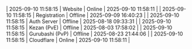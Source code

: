 | 2025-09-10 11:58:15 | Website | Online | 2025-09-10 11:58:11 |
| 2025-09-10 11:58:15 | Registration | Offline | 2025-09-09 16:40:23 |
| 2025-09-10 11:58:15 | Auth Server | Offline | 2025-08-18 09:33:31 |
| 2025-09-10 11:58:15 | Kezan (PvE) | Offline | 2025-08-03 17:58:02 |
| 2025-09-10 11:58:15 | Gurubashi (PvP) | Offline | 2025-08-23 21:44:06 |
| 2025-09-10 11:58:15 | Cloudflare | Online | 2025-09-10 11:58:11 |
